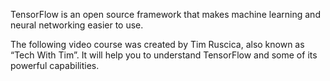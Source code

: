 TensorFlow is an open source framework that makes machine learning and neural networking easier to use.

The following video course was created by Tim Ruscica, also known as “Tech With Tim”. It will help you to understand TensorFlow and some of its powerful capabilities.
